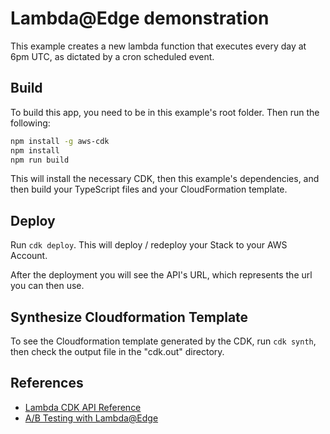 # Lambda@Edge demonstration

This example creates a new lambda function that executes every day at 6pm UTC, as dictated by a cron scheduled event.

## Build

To build this app, you need to be in this example's root folder. Then run the following:

```bash
npm install -g aws-cdk
npm install
npm run build
```

This will install the necessary CDK, then this example's dependencies, and then build your TypeScript files and your CloudFormation template.

## Deploy

Run `cdk deploy`. This will deploy / redeploy your Stack to your AWS Account.

After the deployment you will see the API's URL, which represents the url you can then use.

## Synthesize Cloudformation Template

To see the Cloudformation template generated by the CDK, run `cdk synth`, then check the output file in the "cdk.out" directory.

## References

- [Lambda CDK API Reference](https://docs.aws.amazon.com/cdk/api/latest/docs/aws-lambda-readme.html)
- [A/B Testing with Lambda@Edge](https://medium.com/buildit/a-b-testing-on-aws-cloudfront-with-lambda-edge-a22dd82e9d12)
